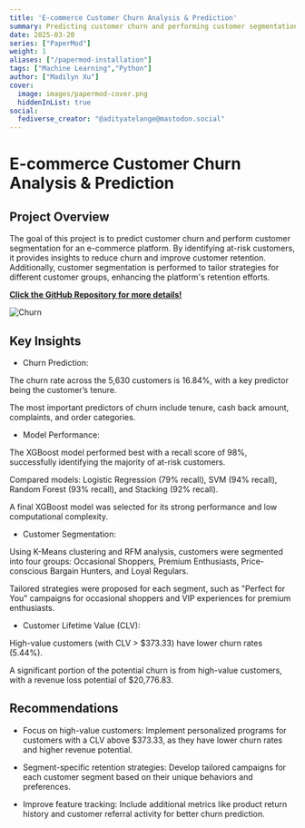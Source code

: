 ```yaml
---
title: 'E-commerce Customer Churn Analysis & Prediction'
summary: Predicting customer churn and performing customer segmentation for an e-commerce platform
date: 2025-03-20
series: ["PaperMod"]
weight: 1
aliases: ["/papermod-installation"]
tags: ["Machine Learning","Python"]
author: ["Madilyn Xu"]
cover:
  image: images/papermod-cover.png
  hiddenInList: true
social:
  fediverse_creator: "@adityatelange@mastodon.social"
---
```


# E-commerce Customer Churn Analysis & Prediction

## Project Overview
The goal of this project is to predict customer churn and perform customer segmentation for an e-commerce platform. By identifying at-risk customers, it provides insights to reduce churn and improve customer retention. Additionally, customer segmentation is performed to tailor strategies for different customer groups, enhancing the platform's retention efforts.

[**Click the GitHub Repository for more details!**](https://github.com/madilynxu/E-commerce-Customer-Churn-Analysis/tree/main)

![Churn](images/Churn.png)

## Key Insights

- Churn Prediction:

The churn rate across the 5,630 customers is 16.84%, with a key predictor being the customer’s tenure.

The most important predictors of churn include tenure, cash back amount, complaints, and order categories.

- Model Performance:

The XGBoost model performed best with a recall score of 98%, successfully identifying the majority of at-risk customers.

Compared models: Logistic Regression (79% recall), SVM (94% recall), Random Forest (93% recall), and Stacking (92% recall).

A final XGBoost model was selected for its strong performance and low computational complexity.

- Customer Segmentation:

Using K-Means clustering and RFM analysis, customers were segmented into four groups: Occasional Shoppers, Premium Enthusiasts, Price-conscious Bargain Hunters, and Loyal Regulars.

Tailored strategies were proposed for each segment, such as "Perfect for You" campaigns for occasional shoppers and VIP experiences for premium enthusiasts.

- Customer Lifetime Value (CLV):

High-value customers (with CLV > $373.33) have lower churn rates (5.44%).

A significant portion of the potential churn is from high-value customers, with a revenue loss potential of $20,776.83.

## Recommendations
- Focus on high-value customers: Implement personalized programs for customers with a CLV above $373.33, as they have lower churn rates and higher revenue potential.

- Segment-specific retention strategies: Develop tailored campaigns for each customer segment based on their unique behaviors and preferences.

- Improve feature tracking: Include additional metrics like product return history and customer referral activity for better churn prediction.